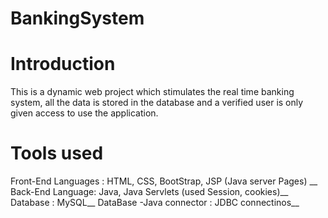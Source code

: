 # BankingSystem

# Introduction

This is a dynamic web project which stimulates the real time banking system, all the data is stored in the database and a verified user is only given access to use the application.

# Tools used

Front-End Languages : HTML, CSS, BootStrap, JSP (Java server Pages) __
Back-End Language: Java, Java Servlets (used Session, cookies)__
Database : MySQL__
DataBase -Java connector : JDBC connectinos__



